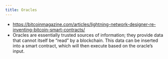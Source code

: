 ```yaml
---
title: Oracles
---
```


- https://bitcoinmagazine.com/articles/lightning-network-designer-re-inventing-bitcoin-smart-contracts/
 - Oracles are essentially trusted sources of information; they provide data that cannot itself be “read” by a blockchain. This data can be inserted into a smart contract, which will then execute based on the oracle’s input.
